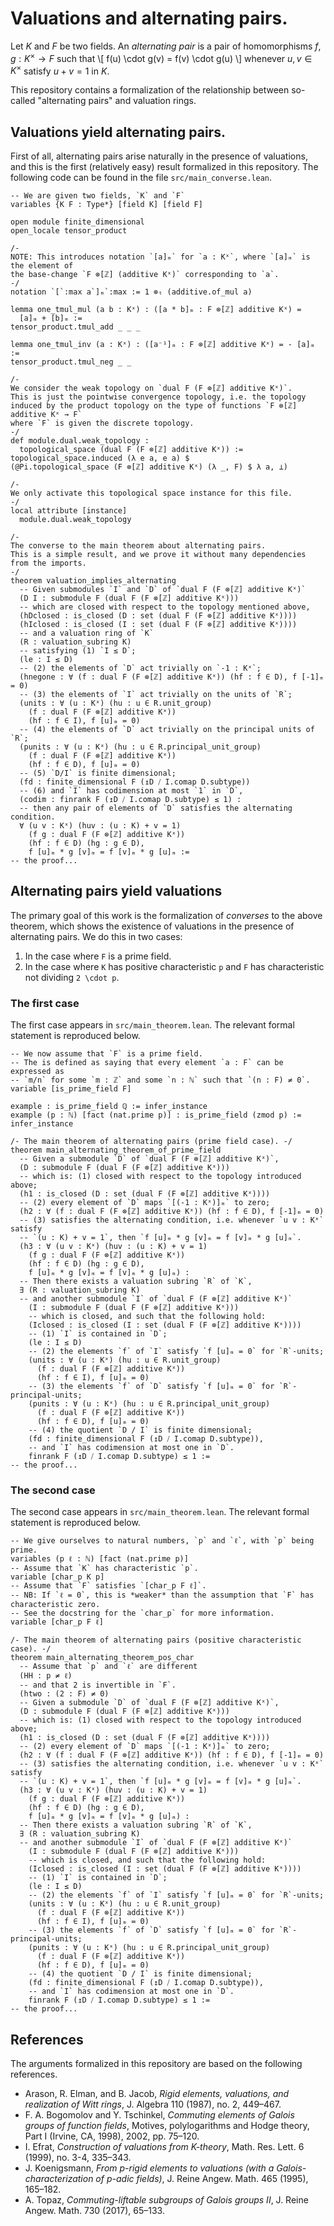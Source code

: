 # Valuations and alternating pairs.

Let $K$ and $F$ be two fields.
An *alternating pair* is a pair of homomorphisms $f,g : K^\times \to F$ such that 
\\[ f(u) \cdot g(v) = f(v) \cdot g(u) \\]
whenever $u,v \in K^\times$ satisfy $u + v = 1$ in $K$.

This repository contains a formalization of the relationship between so-called "alternating pairs" and valuation rings. 

## Valuations yield alternating pairs.
First of all, alternating pairs arise naturally in the presence of valuations, and this is the first (relatively easy) result formalized in this repository.
The following code can be found in the file `src/main_converse.lean`.

```lean
-- We are given two fields, `K` and `F`
variables {K F : Type*} [field K] [field F] 

open module finite_dimensional 
open_locale tensor_product

/-
NOTE: This introduces notation `[a]ₘ` for `a : Kˣ`, where `[a]ₘ` is the element of
the base-change `F ⊗[ℤ] (additive Kˣ)` corresponding to `a`. 
-/
notation `[`:max a`]ₘ`:max := 1 ⊗ₜ (additive.of_mul a)

lemma one_tmul_mul (a b : Kˣ) : ([a * b]ₘ : F ⊗[ℤ] additive Kˣ) = 
  [a]ₘ + [b]ₘ := 
tensor_product.tmul_add _ _ _

lemma one_tmul_inv (a : Kˣ) : ([a⁻¹]ₘ : F ⊗[ℤ] additive Kˣ) = - [a]ₘ :=
tensor_product.tmul_neg _ _

/-
We consider the weak topology on `dual F (F ⊗[ℤ] additive Kˣ)`. 
This is just the pointwise convergence topology, i.e. the topology
induced by the product topology on the type of functions `F ⊗[ℤ] additive Kˣ → F` 
where `F` is given the discrete topology.
-/
def module.dual.weak_topology : 
  topological_space (dual F (F ⊗[ℤ] additive Kˣ)) := 
topological_space.induced (λ e a, e a) $ 
(@Pi.topological_space (F ⊗[ℤ] additive Kˣ) (λ _, F) $ λ a, ⊥)

/-
We only activate this topological space instance for this file.
-/
local attribute [instance] 
  module.dual.weak_topology

/- 
The converse to the main theorem about alternating pairs. 
This is a simple result, and we prove it without many dependencies from the imports.
-/
theorem valuation_implies_alternating
  -- Given submodules `I` and `D` of `dual F (F ⊗[ℤ] additive Kˣ)` 
  (D I : submodule F (dual F (F ⊗[ℤ] additive Kˣ))) 
  -- which are closed with respect to the topology mentioned above,
  (hDclosed : is_closed (D : set (dual F (F ⊗[ℤ] additive Kˣ))))
  (hIclosed : is_closed (I : set (dual F (F ⊗[ℤ] additive Kˣ))))
  -- and a valuation ring of `K`
  (R : valuation_subring K)
  -- satisfying (1) `I ≤ D`;
  (le : I ≤ D)
  -- (2) the elements of `D` act trivially on `-1 : Kˣ`;
  (hnegone : ∀ (f : dual F (F ⊗[ℤ] additive Kˣ)) (hf : f ∈ D), f [-1]ₘ = 0) 
  -- (3) the elements of `I` act trivially on the units of `R`;
  (units : ∀ (u : Kˣ) (hu : u ∈ R.unit_group) 
    (f : dual F (F ⊗[ℤ] additive Kˣ))
    (hf : f ∈ I), f [u]ₘ = 0)
  -- (4) the elements of `D` act trivially on the principal units of `R`;
  (punits : ∀ (u : Kˣ) (hu : u ∈ R.principal_unit_group) 
    (f : dual F (F ⊗[ℤ] additive Kˣ))
    (hf : f ∈ D), f [u]ₘ = 0)
  -- (5) `D/I` is finite dimensional;
  (fd : finite_dimensional F (↥D ⧸ I.comap D.subtype))
  -- (6) and `I` has codimension at most `1` in `D`,
  (codim : finrank F (↥D ⧸ I.comap D.subtype) ≤ 1) :
  -- then any pair of elements of `D` satisfies the alternating condition.
  ∀ (u v : Kˣ) (huv : (u : K) + v = 1) 
    (f g : dual F (F ⊗[ℤ] additive Kˣ))
    (hf : f ∈ D) (hg : g ∈ D), 
    f [u]ₘ * g [v]ₘ = f [v]ₘ * g [u]ₘ := 
-- the proof...
```

## Alternating pairs yield valuations

The primary goal of this work is the formalization of *converses* to the above theorem, which shows the existence of valuations in the presence of alternating pairs.
We do this in two cases:
1. In the case where `F` is a prime field.
2. In the case where `K` has positive characteristic `p` and `F` has characteristic not dividing `2 \cdot p`. 

### The first case
The first case appears in `src/main_theorem.lean`. 
The relevant formal statement is reproduced below.
```lean
-- We now assume that `F` is a prime field.
-- The is defined as saying that every element `a : F` can be expressed as 
-- `m/n` for some `m : ℤ` and some `n : ℕ` such that `(n : F) ≠ 0`.
variable [is_prime_field F]

example : is_prime_field ℚ := infer_instance
example (p : ℕ) [fact (nat.prime p)] : is_prime_field (zmod p) := infer_instance

/- The main theorem of alternating pairs (prime field case). -/
theorem main_alternating_theorem_of_prime_field
  -- Given a submodule `D` of `dual F (F ⊗[ℤ] additive Kˣ)`,
  (D : submodule F (dual F (F ⊗[ℤ] additive Kˣ))) 
  -- which is: (1) closed with respect to the topology introduced above; 
  (h1 : is_closed (D : set (dual F (F ⊗[ℤ] additive Kˣ))))
  -- (2) every element of `D` maps `[(-1 : Kˣ)]ₘ` to zero;
  (h2 : ∀ (f : dual F (F ⊗[ℤ] additive Kˣ)) (hf : f ∈ D), f [-1]ₘ = 0) 
  -- (3) satisfies the alternating condition, i.e. whenever `u v : Kˣ` satisfy
  -- `(u : K) + v = 1`, then `f [u]ₘ * g [v]ₘ = f [v]ₘ * g [u]ₘ`.
  (h3 : ∀ (u v : Kˣ) (huv : (u : K) + v = 1) 
    (f g : dual F (F ⊗[ℤ] additive Kˣ))
    (hf : f ∈ D) (hg : g ∈ D), 
    f [u]ₘ * g [v]ₘ = f [v]ₘ * g [u]ₘ) : 
  -- Then there exists a valuation subring `R` of `K`, 
  ∃ (R : valuation_subring K)
  -- and another submodule `I` of `dual F (F ⊗[ℤ] additive Kˣ)` 
    (I : submodule F (dual F (F ⊗[ℤ] additive Kˣ)))
    -- which is closed, and such that the following hold:
    (Iclosed : is_closed (I : set (dual F (F ⊗[ℤ] additive Kˣ))))
    -- (1) `I` is contained in `D`;
    (le : I ≤ D)
    -- (2) the elements `f` of `I` satisfy `f [u]ₘ = 0` for `R`-units;
    (units : ∀ (u : Kˣ) (hu : u ∈ R.unit_group) 
      (f : dual F (F ⊗[ℤ] additive Kˣ))
      (hf : f ∈ I), f [u]ₘ = 0)
    -- (3) the elements `f` of `D` satisfy `f [u]ₘ = 0` for `R`-principal-units;
    (punits : ∀ (u : Kˣ) (hu : u ∈ R.principal_unit_group) 
      (f : dual F (F ⊗[ℤ] additive Kˣ))
      (hf : f ∈ D), f [u]ₘ = 0)
    -- (4) the quotient `D / I` is finite dimensional;
    (fd : finite_dimensional F (↥D ⧸ I.comap D.subtype)),
    -- and `I` has codimension at most one in `D`.
    finrank F (↥D ⧸ I.comap D.subtype) ≤ 1 := 
-- the proof...
```

### The second case
The second case appears in `src/main_theorem.lean`. 
The relevant formal statement is reproduced below.
```lean
-- We give ourselves to natural numbers, `p` and `ℓ`, with `p` being prime.
variables (p ℓ : ℕ) [fact (nat.prime p)]
-- Assume that `K` has characteristic `p`.
variable [char_p K p]
-- Assume that `F` satisfies `[char_p F ℓ]`.
-- NB: If `ℓ = 0`, this is *weaker* than the assumption that `F` has characteristic zero.
-- See the docstring for the `char_p` for more information.
variable [char_p F ℓ]

/- The main theorem of alternating pairs (positive characteristic case). -/
theorem main_alternating_theorem_pos_char 
  -- Assume that `p` and `ℓ` are different
  (HH : p ≠ ℓ)
  -- and that 2 is invertible in `F`.
  (htwo : (2 : F) ≠ 0)
  -- Given a submodule `D` of `dual F (F ⊗[ℤ] additive Kˣ)`,
  (D : submodule F (dual F (F ⊗[ℤ] additive Kˣ))) 
  -- which is: (1) closed with respect to the topology introduced above; 
  (h1 : is_closed (D : set (dual F (F ⊗[ℤ] additive Kˣ))))
  -- (2) every element of `D` maps `[(-1 : Kˣ)]ₘ` to zero;
  (h2 : ∀ (f : dual F (F ⊗[ℤ] additive Kˣ)) (hf : f ∈ D), f [-1]ₘ = 0) 
  -- (3) satisfies the alternating condition, i.e. whenever `u v : Kˣ` satisfy
  -- `(u : K) + v = 1`, then `f [u]ₘ * g [v]ₘ = f [v]ₘ * g [u]ₘ`.
  (h3 : ∀ (u v : Kˣ) (huv : (u : K) + v = 1) 
    (f g : dual F (F ⊗[ℤ] additive Kˣ))
    (hf : f ∈ D) (hg : g ∈ D), 
    f [u]ₘ * g [v]ₘ = f [v]ₘ * g [u]ₘ) : 
  -- Then there exists a valuation subring `R` of `K`, 
  ∃ (R : valuation_subring K)
  -- and another submodule `I` of `dual F (F ⊗[ℤ] additive Kˣ)` 
    (I : submodule F (dual F (F ⊗[ℤ] additive Kˣ)))
    -- which is closed, and such that the following hold:
    (Iclosed : is_closed (I : set (dual F (F ⊗[ℤ] additive Kˣ))))
    -- (1) `I` is contained in `D`;
    (le : I ≤ D)
    -- (2) the elements `f` of `I` satisfy `f [u]ₘ = 0` for `R`-units;
    (units : ∀ (u : Kˣ) (hu : u ∈ R.unit_group) 
      (f : dual F (F ⊗[ℤ] additive Kˣ))
      (hf : f ∈ I), f [u]ₘ = 0)
    -- (3) the elements `f` of `D` satisfy `f [u]ₘ = 0` for `R`-principal-units;
    (punits : ∀ (u : Kˣ) (hu : u ∈ R.principal_unit_group) 
      (f : dual F (F ⊗[ℤ] additive Kˣ))
      (hf : f ∈ D), f [u]ₘ = 0)
    -- (4) the quotient `D / I` is finite dimensional;
    (fd : finite_dimensional F (↥D ⧸ I.comap D.subtype)),
    -- and `I` has codimension at most one in `D`.
    finrank F (↥D ⧸ I.comap D.subtype) ≤ 1 := 
-- the proof...
```

## References
The arguments formalized in this repository are based on the following references.

- Arason, R. Elman, and B. Jacob, *Rigid elements, valuations, and realization of Witt rings*, J. Algebra 110 (1987), no. 2, 449–467.
- F. A. Bogomolov and Y. Tschinkel, *Commuting elements of Galois groups of function fields*, Motives, polylogarithms and Hodge theory, Part I (Irvine, CA, 1998), 2002, pp. 75–120.
- I. Efrat, *Construction of valuations from K-theory*, Math. Res. Lett. 6 (1999), no. 3-4, 335–343.
- J. Koenigsmann, *From p-rigid elements to valuations (with a Galois-characterization of p-adic fields)*, J. Reine Angew. Math. 465 (1995), 165–182.
- A. Topaz, *Commuting-liftable subgroups of Galois groups II*, J. Reine Angew. Math. 730 (2017), 65–133.